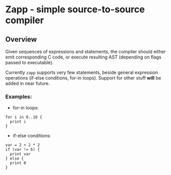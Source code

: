 # Zapp - simple source-to-source compiler

## Overview
Given sequences of expressions and statements, the compiler should either emit
corresponding C code, or execute resulting AST (depending on flags passed to
executable).

Currently `zapp` supports very few statements, beside general expression
operations (if-else conditions, for-in loops). Support for other stuff **will**
be added in near future.

### Examples:

* for-in loops:
```
for i in 0..10 {
  print i
}
```

* if-else conditions:
```
var = 2 + 2 * 2
if (var != 6) {
  print var
} else {
  print 0
}
```
